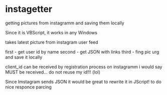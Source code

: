 # instagetter
getting pictures from instagramm and saving them locally

Since it is VBScript, it works in any Windows


 takes latest picture from instagram user feed

  first - get user id by name
  second - get JSON with links
  third - fing pic urg and save it locally

   client_id can be received by registration process on instagramm
   i would say MUST be received... do not reuse my id!!! (lol)


Since Imstagram sends JSON  it would be great to rewrite it in JScript!
 to do nice responce parcing 
